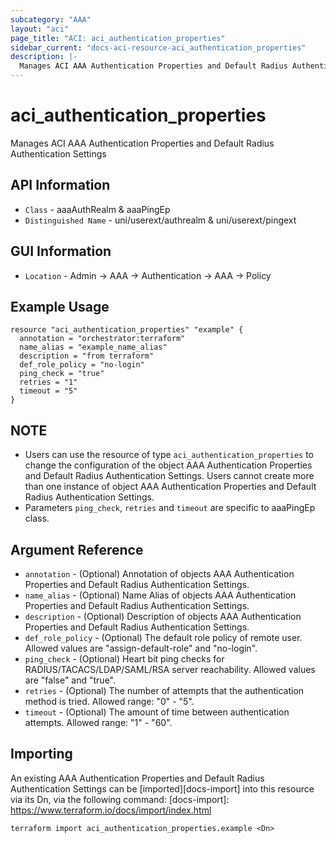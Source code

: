 ```yaml
---
subcategory: "AAA"
layout: "aci"
page_title: "ACI: aci_authentication_properties"
sidebar_current: "docs-aci-resource-aci_authentication_properties"
description: |-
  Manages ACI AAA Authentication Properties and Default Radius Authentication Settings
---
```


# aci_authentication_properties #
Manages ACI AAA Authentication Properties and Default Radius Authentication Settings

## API Information ##
* `Class` - aaaAuthRealm & aaaPingEp
* `Distinguished Name` - uni/userext/authrealm & uni/userext/pingext

## GUI Information ##
* `Location` - Admin -> AAA -> Authentication -> AAA -> Policy


## Example Usage ##
```hcl
resource "aci_authentication_properties" "example" {
  annotation = "orchestrator:terraform"
  name_alias = "example_name_alias"
  description = "from terraform"
  def_role_policy = "no-login"
  ping_check = "true"
  retries = "1"
  timeout = "5"
}
```

## NOTE ##
* Users can use the resource of type `aci_authentication_properties` to change the configuration of the object AAA Authentication Properties and Default Radius Authentication Settings. Users cannot create more than one instance of object AAA Authentication Properties and Default Radius Authentication Settings.
* Parameters `ping_check`, `retries` and `timeout` are specific to aaaPingEp class. 

## Argument Reference ##
* `annotation` - (Optional) Annotation of objects AAA Authentication Properties and Default Radius Authentication Settings.
* `name_alias` - (Optional) Name Alias of objects AAA Authentication Properties and Default Radius Authentication Settings.
* `description` - (Optional) Description of objects AAA Authentication Properties and Default Radius Authentication Settings.
* `def_role_policy` - (Optional) The default role policy of remote user. Allowed values are "assign-default-role" and "no-login".
* `ping_check` - (Optional) Heart bit ping checks for RADIUS/TACACS/LDAP/SAML/RSA server reachability. Allowed values are "false" and "true".
* `retries` - (Optional) The number of attempts that the authentication method is tried. Allowed range: "0" - "5".
* `timeout` - (Optional) The amount of time between authentication attempts. Allowed range: "1" - "60".


## Importing ##

An existing AAA Authentication Properties and Default Radius Authentication Settings can be [imported][docs-import] into this resource via its Dn, via the following command:
[docs-import]: https://www.terraform.io/docs/import/index.html


```
terraform import aci_authentication_properties.example <Dn>
```